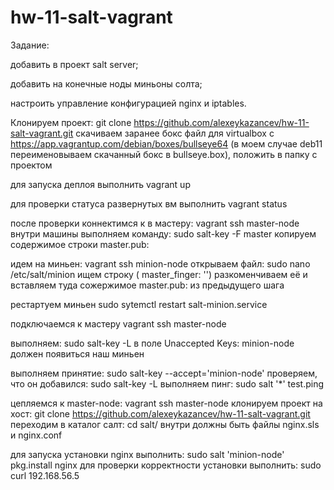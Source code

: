 # hw-11-salt-vagrant
Задание:

добавить в проект salt server;

добавить на конечные ноды миньоны солта;

настроить управление конфигурацией nginx и iptables.


Клонируем проект: git clone https://github.com/alexeykazancev/hw-11-salt-vagrant.git 
скачиваем заранее бокс файл для virtualbox c https://app.vagrantup.com/debian/boxes/bullseye64 (в моем случае deb11 переименовываем скачанный бокс в bullseye.box), положить в папку с проектом

для запуска деплоя выполнить vagrant up

для проверки статуса развернутых вм выполнить vagrant status

после проверки коннектимся к в мастеру: vagrant ssh master-node
внутри машины выполняем команду: sudo salt-key -F master
копируем содержимое строки master.pub:

идем на миньен: vagrant ssh minion-node 
открываем файл: sudo nano /etc/salt/minion ищем строку ( master_finger: '') разкоменчиваем её и вставляем туда сожержимое master.pub: из предыдущего шага

рестартуем миньен sudo sytemctl restart salt-minion.service

подключаемся к мастеру vagrant ssh master-node

выполняем: sudo salt-key -L
в поле  Unaccepted Keys: minion-node  должен появиться наш миньен

выполняем принятие: sudo salt-key --accept='minion-node'
проверяем, что он добавился: sudo salt-key -L
выполняем пинг: sudo salt '*' test.ping

цепляемся к master-node: vagrant ssh master-node
клонируем проект на хост: git clone https://github.com/alexeykazancev/hw-11-salt-vagrant.git
переходим в каталог салт: cd salt/
внутри должны быть файлы nginx.sls и nginx.conf

для запуска установки nginx выполнить: sudo salt 'minion-node' pkg.install nginx
для проверки корректности установки выполнить: sudo curl 192.168.56.5

